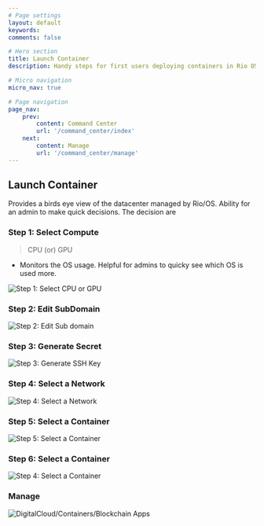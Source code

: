 ```yaml
---
# Page settings
layout: default
keywords:
comments: false

# Hero section
title: Launch Container
description: Handy steps for first users deploying containers in Rio OS

# Micro navigation
micro_nav: true

# Page navigation
page_nav:
    prev:
        content: Command Center
        url: '/command_center/index'
    next:
        content: Manage
        url: '/command_center/manage'
---
```


## Launch Container

Provides a birds eye view of the datacenter managed by Rio/OS. Ability for an admin to make quick decisions. The decision are 


### Step 1: Select Compute

> CPU (or) GPU

- Monitors the OS usage. Helpful for admins to quicky see which OS is used more. 

![Step 1: Select CPU or GPU](/docs/doks-theme/assets/images/container/step1_container.png)



### Step 2: Edit SubDomain


![Step 2: Edit Sub domain](/docs/doks-theme/assets/images/container/step2_container.png)


### Step 3: Generate Secret

![Step 3: Generate SSH Key](/docs/doks-theme/assets/images/container/step3_sshkey.png)

### Step 4: Select a Network

![Step 4: Select a Network](/docs/doks-theme/assets/images/container/step4_network.png)

### Step 5: Select a Container

![Step 5: Select a Container](/docs/doks-theme/assets/images/container/step5_container.png)


### Step 6: Select a Container

![Step 4: Select a Container](/docs/doks-theme/assets/images/container/step6_container.png)


### Manage 

![DigitalCloud/Containers/Blockchain Apps](/manage)
